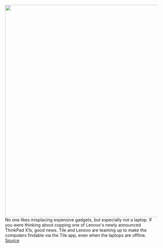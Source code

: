<img src='https://cdn.vox-cdn.com/thumbor/RHe0QMbhjoGF-grrURX_t3l4gH8=/0x0:5000x2814/1200x800/filters:focal(2100x1007:2900x1807)/cdn.vox-cdn.com/uploads/chorus_image/image/70350415/Lenovo_FWT_laptop_PR2.0.jpg' width='700px' /><br/>
No one likes misplacing expensive gadgets, but especially not a laptop. If you were thinking about copping one of Lenovo's newly announced ThinkPad X1s, good news. Tile and Lenovo are teaming up to make the computers findable via the Tile app, even when the laptops are offline.
<a href='https://www.theverge.com/2022/1/5/22859022/tile-lenovo-thinkpad-x1-findable-laptops-lost'> Source <a/>